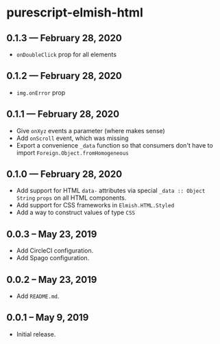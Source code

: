 # purescript-elmish-html

## 0.1.3 — February 28, 2020

- `onDoubleClick` prop for all elements

## 0.1.2 — February 28, 2020

- `img.onError` prop

## 0.1.1 — February 28, 2020

- Give `onXyz` events a parameter (where makes sense)
- Add `onScroll` event, which was missing
- Export a convenience `_data` function so that consumers don't have to import `Foreign.Object.fromHomogeneous`

## 0.1.0 — February 28, 2020

- Add support for HTML `data-` attributes via special `_data :: Object String`
  `props` on all HTML components.
- Add support for CSS frameworks in `Elmish.HTML.Styled`
- Add a way to construct values of type `CSS`

## 0.0.3 – May 23, 2019

- Add CircleCI configuration.
- Add Spago configuration.

## 0.0.2 – May 23, 2019

- Add `README.md`.

## 0.0.1 – May 9, 2019

- Initial release.
